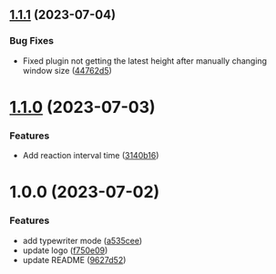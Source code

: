 ## [1.1.1](https://github.com/b-yp/loseq-typewriter-mode/compare/v1.1.0...v1.1.1) (2023-07-04)


### Bug Fixes

* Fixed plugin not getting the latest height after manually changing window size ([44762d5](https://github.com/b-yp/loseq-typewriter-mode/commit/44762d5baf77c61e8c3d20920b141a091f368522))

# [1.1.0](https://github.com/b-yp/loseq-typewriter-mode/compare/v1.0.0...v1.1.0) (2023-07-03)


### Features

* Add reaction interval time ([3140b16](https://github.com/b-yp/loseq-typewriter-mode/commit/3140b1600605a0927caf710d65ffca5624a4c50a))

# 1.0.0 (2023-07-02)


### Features

* add typewriter mode ([a535cee](https://github.com/b-yp/loseq-typewriter-mode/commit/a535ceeb8034a62ef500139a34e4a199aa82d273))
* update logo ([f750e09](https://github.com/b-yp/loseq-typewriter-mode/commit/f750e09f626b31413c173e37b1955725dbbe4111))
* update README ([9627d52](https://github.com/b-yp/loseq-typewriter-mode/commit/9627d5222c2980eae1f0d0a769c74c6e234761ef))
